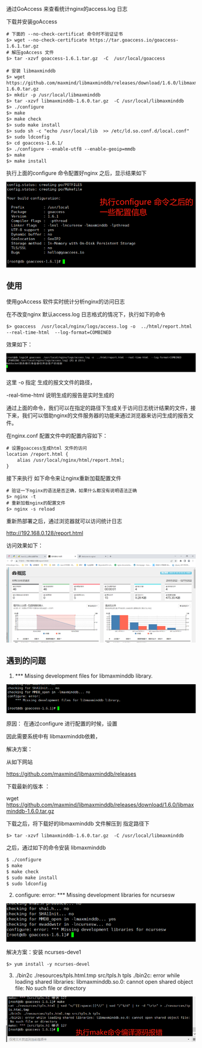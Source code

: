 通过GoAccess 来查看统计nginx的access.log 日志



下载并安装goAccess 

```shell
# 下面的 --no-check-certificat 命令时不验证证书
$> wget --no-check-certificate https://tar.goaccess.io/goaccess-1.6.1.tar.gz
# 解压goAccess 文件
$> tar -xzvf goaccess-1.6.1.tar.gz  -C  /usr/local/goaccess

# 安装 libmaxminddb 
$> wget  https://github.com/maxmind/libmaxminddb/releases/download/1.6.0/libmaxminddb-1.6.0.tar.gz
$> mkdir -p /usr/local/libmaxminddb 
$> tar -xzvf libmaxminddb-1.6.0.tar.gz  -C /usr/local/libmaxminddb
$> ./configure
$> make
$> make check
$> sudo make install
$> sudo sh -c "echo /usr/local/lib  >> /etc/ld.so.conf.d/local.conf"
$> sudo ldconfig
$> cd goaccess-1.6.1/
$> ./configure --enable-utf8 --enable-geoip=mmdb
$> make
$> make install
```

执行上面的configure 命令配置好nginx 之后，显示结果如下

<img src="./pic/03_执行configure 命令之后的一些配置信息_v20220702.png">







## 使用

使用goAccess 软件实时统计分析nginx的访问日志

在不改变nginx 默认access.log 日志格式的情况下，执行如下的命令

```shell
$> goaccess  /usr/local/nginx/logs/access.log -o  ../html/report.html --real-time-html  --log-format=COMBINED
```

效果如下：

<img src="./pic/04_goAccess命令的使用_v20220702.png">

这里 -o 指定 生成的报文文件的路径， 

-real-time-html 说明生成的报告是实时生成的

通过上面的命令，我们可以在指定的路径下生成关于访问日志统计结果的文件，接下来，我们可以借助nginx的文件服务器的功能来通过浏览器来访问生成的报告文件。

在nginx.conf 配置文件中的配置内容如下：

```nginx
# 设置goaccess生成html 文件的访问
location /report.html {
    alias /usr/local/nginx/html/report.html;
}   
```

接下来执行 如下命令来让nginx重新加载配置文件

```shell
# 验证一下nginx的语法是否正确，如果什么都没有说明语法正确
$> nginx -t
# 重新加载nginx的配置文件
$> nginx -s reload
```



重新热部署之后，通过浏览器就可以访问统计日志

http://192.168.0.128/report.html 

访问效果如下：

<img src="./pic/05_GoAccess生成报告文件的结果_v20220702.png">



## 遇到的问题

1.  *** Missing development files for libmaxminddb library. 

<img src="./pic/01_goAccess源码配置异常_v20220702.png">

 原因： 在通过configure 进行配置的时候，设置 

因此需要系统中有 libmaxminddb依赖，

解决方案：

从如下网站

https://github.com/maxmind/libmaxminddb/releases

下载最新的版本 ：

wget  https://github.com/maxmind/libmaxminddb/releases/download/1.6.0/libmaxminddb-1.6.0.tar.gz

下载之后，将下载好的libmaxminddb 文件解压到 指定路径下

```shell
$> tar -xzvf libmaxminddb-1.6.0.tar.gz  -C /usr/local/libmaxminddb
```



之后，通过如下的命令安装 libmaxminddb

```shell
$ ./configure
$ make
$ make check
$ sudo make install
$ sudo ldconfig
```



2.  configure: error: *** Missing development libraries for ncursesw

<img src="./pic/02_GoAccess配置时缺少ncursesw_v20220702.png">

解决方案：安装 ncurses-deve1 

```shell
$> yum install -y ncurses-devel
```



3.  ./bin2c ./resources/tpls.html.tmp src/tpls.h tpls
   ./bin2c: error while loading shared libraries: libmaxminddb.so.0: cannot open shared object file:
    No such file or directory

<img src="./pic/04_执行make命令编译源码报错_v20220702.png">